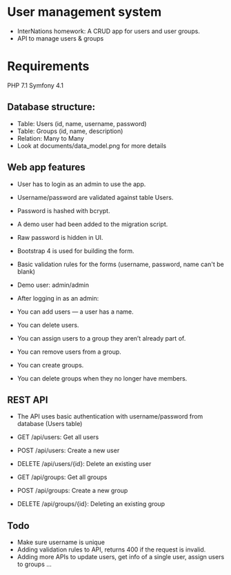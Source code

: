 # User management system

* InterNations homework: A CRUD app for users and user groups.
* API to manage users & groups

# Requirements

PHP 7.1
Symfony 4.1

## Database structure:
* Table: Users (id, name, username, password)
* Table: Groups (id, name, description)
* Relation: Many to Many
* Look at documents/data_model.png for more details

## Web app features

* User has to login as an admin to use the app.
* Username/password are validated against table Users.
* Password is hashed with bcrypt.
* A demo user had been added to the migration script.
* Raw password is hidden in UI.
* Bootstrap 4 is used for building the form.
* Basic validation rules for the forms (username, password, name can't be blank)

* Demo user: admin/admin
* After logging in as an admin:
* You can add users — a user has a name. 
* You can delete users.
* You can assign users to a group they aren’t already part of.
* You can remove users from a group.
* You can create groups.
* You can delete groups when they no longer have members.

## REST API
* The API uses basic authentication with username/password from database (Users table)

* GET /api/users: Get all users
* POST /api/users: Create a new user
* DELETE /api/users/{id}: Delete an existing user

* GET /api/groups: Get all groups
* POST /api/groups: Create a new group
* DELETE /api/groups/{id}: Deleting an existing group

## Todo
* Make sure username is unique
* Adding validation rules to API, returns 400 if the request is invalid.
* Adding more APIs to update users, get info of a single user, assign users to groups ... 
